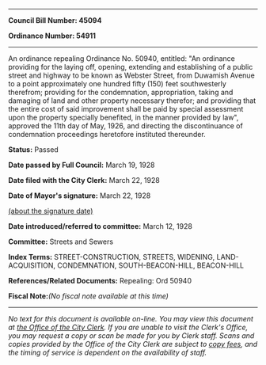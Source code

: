 

********

**Council Bill Number: 45094**
   
**Ordinance Number: 54911**
********

 An ordinance repealing Ordinance No. 50940, entitled: "An ordinance providing for the laying off, opening, extending and establishing of a public street and highway to be known as Webster Street, from Duwamish Avenue to a point approximately one hundred fifty (150) feet southwesterly therefrom; providing for the condemnation, appropriation, taking and damaging of land and other property necessary therefor; and providing that the entire cost of said improvement shall be paid by special assessment upon the property specially benefited, in the manner provided by law", approved the 11th day of May, 1926, and directing the discontinuance of condemnation proceedings heretofore instituted thereunder.

**Status:** Passed
   
**Date passed by Full Council:** March 19, 1928
   
**Date filed with the City Clerk:** March 22, 1928
   
**Date of Mayor's signature:** March 22, 1928
   
[(about the signature date)](/~public/approvaldate.htm)
   
   
   
**Date introduced/referred to committee:** March 12, 1928
   
**Committee:** Streets and Sewers
   
   
**Index Terms:** STREET-CONSTRUCTION, STREETS, WIDENING, LAND-ACQUISITION, CONDEMNATION, SOUTH-BEACON-HILL, BEACON-HILL

**References/Related Documents:** Repealing: Ord 50940

**Fiscal Note:**_(No fiscal note available at this time)_
********

_No text for this document is available on-line. You may view this document at [the Office of the City Clerk](http://www.seattle.gov/leg/clerk/contactUs.htm). If you are unable to visit the Clerk's Office, you may request a copy or scan be made for you by Clerk staff. Scans and copies provided by the Office of the City Clerk are subject to [copy fees](http://clerk.seattle.gov/~public/clerkfees.htm), and the timing of service is dependent on the availability of staff._

